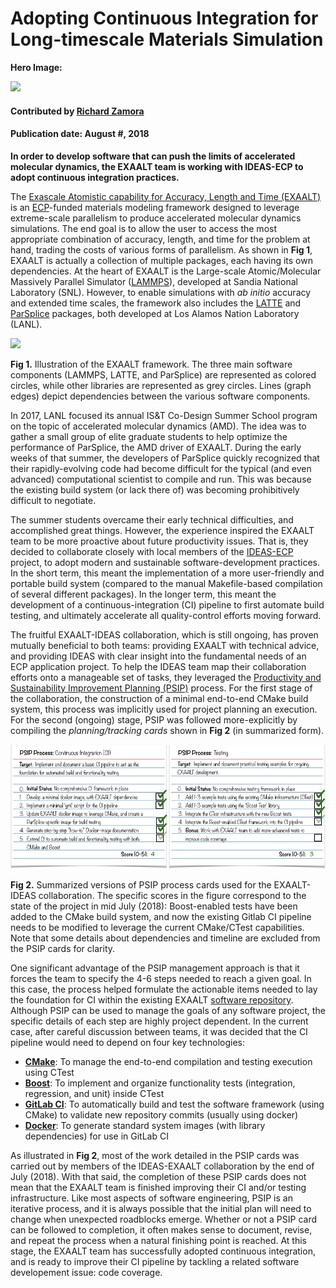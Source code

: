 # Adopting Continuous Integration for Long-timescale Materials Simulation

**Hero Image:**

<img src='./hero.png' />

#### Contributed by [Richard Zamora](https://rjzamora.github.io "Rick Zamora's Github.io Profile")

#### Publication date: August #, 2018

**In order to develop software that can push the limits of accelerated molecular dynamics, the EXAALT team is working with IDEAS-ECP to adopt continuous integration practices.**

The [Exascale Atomistic capability for Accuracy, Length and Time (EXAALT)](https://www.exascaleproject.org/project/exaalt-molecular-dynamics-at-the-exascale-materials-science/) is an [ECP](https://www.exascaleproject.org/)-funded materials modeling framework designed to leverage extreme-scale parallelism to produce accelerated molecular dynamics simulations. The end goal is to allow the user to access the most appropriate combination of accuracy, length, and time for the problem at hand, trading the costs of various forms of parallelism.  As shown in **Fig 1**, EXAALT is actually a collection of multiple packages, each having its own dependencies. At the heart of EXAALT is the Large-scale Atomic/Molecular Massively Parallel Simulator ([LAMMPS](https://lammps.sandia.gov/)), developed at Sandia National Laboratory (SNL). However, to enable simulations with *ab initio* accuracy and extended time scales, the framework also includes the [LATTE](https://github.com/lanl/LATTE) and [ParSplice](https://gitlab.com/exaalt/parsplice) packages, both developed at Los Alamos Nation Laboratory (LANL).



<!--- Image to illustrate the complexity of EXAALT --->
<img src='./dep-graph.png' />

**Fig 1.** Illustration of the EXAALT framework. The three main software components (LAMMPS, LATTE, and ParSplice) are represented as colored circles, while other libraries are represented as grey circles. Lines (graph edges) depict dependencies between the various software components.



In 2017, LANL focused its annual IS&T Co-Design Summer School program on the topic of accelerated molecular dynamics (AMD).  The idea was to gather a small group of elite graduate students to help optimize the performance of ParSplice, the AMD driver of EXAALT.  During the early weeks of that summer, the developers of ParSplice quickly recognized that their rapidly-evolving code had become difficult for the typical (and even advanced) computational scientist to compile and run.  This was because the existing build system (or lack there of) was becoming prohibitively difficult to negotiate. 

The summer students overcame their early technical difficulties, and accomplished great things.  However, the experience inspired the EXAALT team to be more proactive about future productivity issues.  That is, they decided to collaborate closely with local members of the [IDEAS-ECP](https://ideas-productivity.org/ideas-ecp/) project, to adopt modern and sustainable software-development practices.  In the short term, this meant the implementation of a more user-friendly and portable build system (compared to the manual Makefile-based compilation of several different packages). In the longer term, this meant the development of a continuous-integration (CI) pipeline to first automate build testing, and ultimately accelerate all quality-control efforts moving forward.  

The fruitful EXAALT-IDEAS collaboration, which is still ongoing, has proven mutually beneficial to both teams: providing EXAALT with technical advice, and providing IDEAS with clear insight into the fundamental needs of an ECP application project. To help the IDEAS team map their collaboration efforts onto a manageable set of tasks, they leveraged the [Productivity and Sustainability Improvement Planning (PSIP)](https://github.com/betterscientificsoftware/PSIP-Tools/blob/master/PSIP-Overview.md "PSIP Github README") process. For the first stage of the collaboration, the construction of a minimal end-to-end CMake build system, this process was implicitly used for project planning an execution. For the second (ongoing) stage, PSIP was followed more-explicitly by compiling the *planning/tracking cards* shown in **Fig 2** (in summarized form).   



<!--- Image to show build and test PSIP cards /> --->
<img src='./psip-ci-test.png' />

**Fig 2.** Summarized versions of PSIP process cards used for the EXAALT-IDEAS collaboration.  The specific scores in the figure correspond to the state of the project in mid July (2018): Boost-enabled tests have been added to the CMake build system, and now the existing Gitlab CI pipeline needs to be modified to leverage the current CMake/CTest capabilities.  Note that some details about dependencies and timeline are excluded from the PSIP cards for clarity.



One significant advantage of the PSIP management approach is that it forces the team to specify the 4-6 steps needed to reach a given goal.  In this case, the process helped formulate the actionable items needed to lay the foundation for CI within the existing EXAALT [software repository](https://gitlab.com/exaalt).  Although PSIP can be used to manage the goals of any software project, the specific details of each step are highly project dependent.  In the current case, after careful discussion between teams, it was decided that the CI pipeline would need to depend on four key technologies:

- [**CMake**](https://cmake.org/): To manage the end-to-end compilation and testing execution using CTest
- [**Boost**](https://www.boost.org/): To implement and organize functionality tests (integration, regression, and unit) inside CTest
- [**GitLab CI**](https://about.gitlab.com/features/gitlab-ci-cd/): To automatically build and test the software framework (using CMake) to validate new repository commits (usually using docker)
- [**Docker**](https://www.docker.com/): To generate standard system images (with library dependencies) for use in GitLab CI


As illustrated in **Fig 2**, most of the work detailed in the PSIP cards was carried out by members of the IDEAS-EXAALT collaboration by the end of July (2018). With that said, the completion of these PSIP cards does not mean that the EXAALT team is finished improving their CI and/or testing infrastructure. Like most aspects of software engineering, PSIP is an iterative process, and it is always possible that the initial plan will need to change when unexpected roadblocks emerge. Whether or not a PSIP card can be followed to completion, it often makes sense to document, revise, and repeat the process when a natural finishing point is reached. At this stage, the EXAALT team has successfully adopted continuous integration, and is ready to improve their CI pipeline by tackling a related software developement issue: code coverage.

